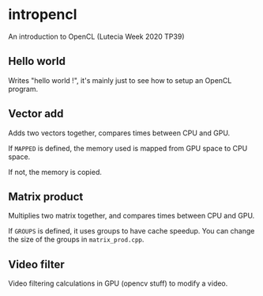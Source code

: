 # intropencl
An introduction to OpenCL (Lutecia Week 2020 TP39)

## Hello world
Writes "hello world !", it's mainly just to see how to setup an OpenCL program.

## Vector add
Adds two vectors together, compares times between CPU and GPU.

If `MAPPED` is defined, the memory used is mapped from GPU space to CPU space.

If not, the memory is copied.

## Matrix product
Multiplies two matrix together, and compares times between CPU and GPU.

If `GROUPS` is defined, it uses groups to have cache speedup. You can change the size of the groups in `matrix_prod.cpp`.

## Video filter
Video filtering calculations in GPU (opencv stuff) to modify a video.
